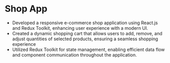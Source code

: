# Shop App

- Developed a responsive e-commerce shop application using React.js and Redux Toolkit, enhancing user 
experience with a modern UI. 
- Created a dynamic shopping cart that allows users to add, remove, and adjust quantities of selected products, 
ensuring a seamless shopping experience 
- Utilized Redux Toolkit for state management, enabling efficient data flow and component communication 
throughout the application.
